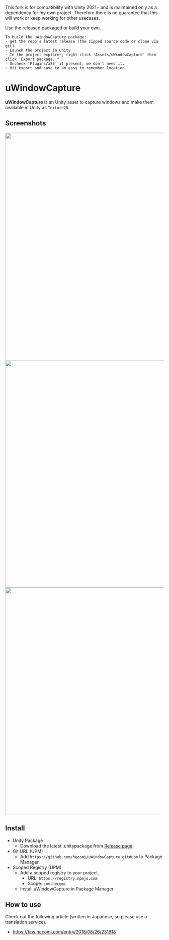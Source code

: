 This fork is for compatibility with Unity 2021+ and is maintained only as a dependency for my own project.
Therefore there is no guarantee that this will work or keep working for other usecases.

Use the released packaged or build your own.

	To build the uWindowCapture package:
	- get the repo's latest release (the zipped source code or clone via git)
	- Launch the project in Unity
	- In the project explorer, right click 'Assets/uWindowCapture' then click 'Export package.."
	- Uncheck 'Plugins/x86' if present, we don't need it. 
	- Hit export and save to an easy to remember location.
uWindowCapture
===================

**uWindowCapture** is an Unity asset to capture windows and make them available in Unity as `Texture2D`.

Screenshots
------------

<img src="https://raw.githubusercontent.com/wiki/hecomi/uWindowCapture/single-window.gif" width="720" /><br />
<img src="https://raw.githubusercontent.com/wiki/hecomi/uWindowCapture/window-object.gif" width="720" /><br />
<img src="https://raw.githubusercontent.com/wiki/hecomi/uWindowCapture/window-manager.gif" width="720" />


Install
-------

- Unity Package
  - Download the latest .unitypackage from [Release page](https://github.com/hecomi/uWindowCapture/releases).
- Git URL (UPM)
  - Add `https://github.com/hecomi/uWindowCapture.git#upm` to Package Manager.
- Scoped Registry (UPM)
  - Add a scoped registry to your project.
    - URL: `https://registry.npmjs.com`
    - Scope: `com.hecomi`
  - Install uWindowCapture in Package Manager. 


How to use
----------

Check out the following article (written in Japanese, so please use a translation service).
- https://tips.hecomi.com/entry/2018/08/26/231618

